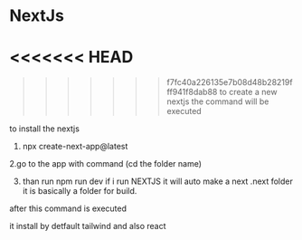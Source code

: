 # NextJs 
<<<<<<< HEAD
=======
 

>>>>>>> f7fc40a226135e7b08d48b28219fff941f8dab88
to create a new nextjs 
the command will be executed 

to install the nextjs

1. npx create-next-app@latest


2.go to the app with command
    (cd the folder name)

3. than run 
    npm run dev 
    if i run NEXTJS    it will auto make a next .next folder
        it is basically a folder for build.



after this command is executed

it install by detfault tailwind and also react 


